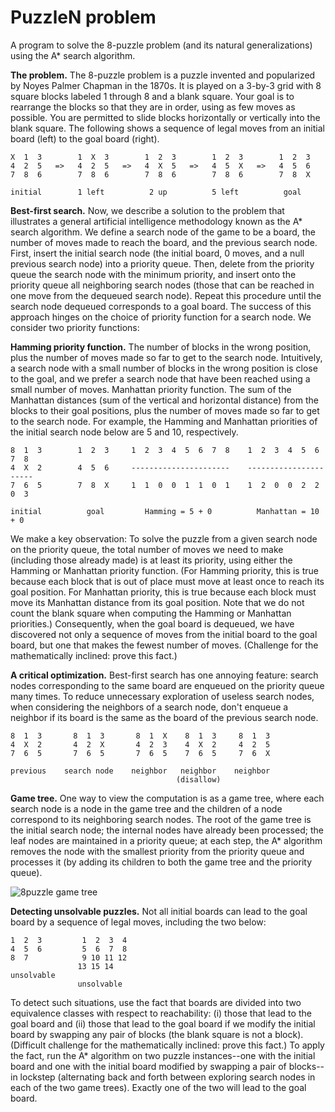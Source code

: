 # PuzzleN problem
A program to solve the 8-puzzle problem (and its natural generalizations) using the A* search algorithm.

**The problem.** The 8-puzzle problem is a puzzle invented and popularized by Noyes Palmer Chapman in the 1870s. It is played on a 3-by-3 grid with 8 square blocks labeled 1 through 8 and a blank square. Your goal is to rearrange the blocks so that they are in order, using as few moves as possible. You are permitted to slide blocks horizontally or vertically into the blank square. The following shows a sequence of legal moves from an initial board (left) to the goal board (right).

```
X  1  3        1  X  3        1  2  3        1  2  3        1  2  3
4  2  5   =>   4  2  5   =>   4  X  5   =>   4  5  X   =>   4  5  6
7  8  6        7  8  6        7  8  6        7  8  6        7  8  X

initial        1 left          2 up          5 left          goal
```

**Best-first search.** Now, we describe a solution to the problem that illustrates a general artificial intelligence methodology known as the A* search algorithm. We define a search node of the game to be a board, the number of moves made to reach the board, and the previous search node. First, insert the initial search node (the initial board, 0 moves, and a null previous search node) into a priority queue. Then, delete from the priority queue the search node with the minimum priority, and insert onto the priority queue all neighboring search nodes (those that can be reached in one move from the dequeued search node). Repeat this procedure until the search node dequeued corresponds to a goal board. The success of this approach hinges on the choice of priority function for a search node. We consider two priority functions:

**Hamming priority function.** The number of blocks in the wrong position, plus the number of moves made so far to get to the search node. Intuitively, a search node with a small number of blocks in the wrong position is close to the goal, and we prefer a search node that have been reached using a small number of moves. Manhattan priority function. The sum of the Manhattan distances (sum of the vertical and horizontal distance) from the blocks to their goal positions, plus the number of moves made so far to get to the search node. For example, the Hamming and Manhattan priorities of the initial search node below are 5 and 10, respectively.

```
8  1  3        1  2  3     1  2  3  4  5  6  7  8    1  2  3  4  5  6  7  8
4  X  2        4  5  6     ----------------------    ----------------------
7  6  5        7  8  X     1  1  0  0  1  1  0  1    1  2  0  0  2  2  0  3

initial          goal         Hamming = 5 + 0          Manhattan = 10 + 0
```

We make a key observation: To solve the puzzle from a given search node on the priority queue, the total number of moves we need to make (including those already made) is at least its priority, using either the Hamming or Manhattan priority function. (For Hamming priority, this is true because each block that is out of place must move at least once to reach its goal position. For Manhattan priority, this is true because each block must move its Manhattan distance from its goal position. Note that we do not count the blank square when computing the Hamming or Manhattan priorities.) Consequently, when the goal board is dequeued, we have discovered not only a sequence of moves from the initial board to the goal board, but one that makes the fewest number of moves. (Challenge for the mathematically inclined: prove this fact.)

**A critical optimization.** Best-first search has one annoying feature: search nodes corresponding to the same board are enqueued on the priority queue many times. To reduce unnecessary exploration of useless search nodes, when considering the neighbors of a search node, don't enqueue a neighbor if its board is the same as the board of the previous search node.

```
8  1  3       8  1  3       8  1  X    8  1  3     8  1  3
4  X  2       4  2  X       4  2  3    4  X  2     4  2  5
7  6  5       7  6  5       7  6  5    7  6  5     7  6  X

previous    search node    neighbor   neighbor    neighbor
                                     (disallow)
```

**Game tree.** One way to view the computation is as a game tree, where each search node is a node in the game tree and the children of a node correspond to its neighboring search nodes. The root of the game tree is the initial search node; the internal nodes have already been processed; the leaf nodes are maintained in a priority queue; at each step, the A* algorithm removes the node with the smallest priority from the priority queue and processes it (by adding its children to both the game tree and the priority queue).

![8puzzle game tree](http://coursera.cs.princeton.edu/algs4/assignments/8puzzle-game-tree.png)

**Detecting unsolvable puzzles.** Not all initial boards can lead to the goal board by a sequence of legal moves, including the two below:

```
1  2  3         1  2  3  4
4  5  6         5  6  7  8
8  7            9 10 11 12
               13 15 14
unsolvable
               unsolvable
```

 To detect such situations, use the fact that boards are divided into two equivalence classes with respect to reachability: (i) those that lead to the goal board and (ii) those that lead to the goal board if we modify the initial board by swapping any pair of blocks (the blank square is not a block). (Difficult challenge for the mathematically inclined: prove this fact.) To apply the fact, run the A* algorithm on two puzzle instances--one with the initial board and one with the initial board modified by swapping a pair of blocks--in lockstep (alternating back and forth between exploring search nodes in each of the two game trees). Exactly one of the two will lead to the goal board.
